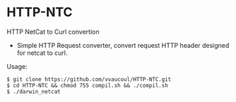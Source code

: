 # HTTP-NTC
HTTP NetCat to Curl convertion

* Simple HTTP Request converter, convert request HTTP header designed for netcat to curl.

Usage: 

```
$ git clone https://github.com/vvaucoul/HTTP-NTC.git
$ cd HTTP-NTC && chmod 755 compil.sh && ./compil.sh
$ ./darwin_netcat
```

